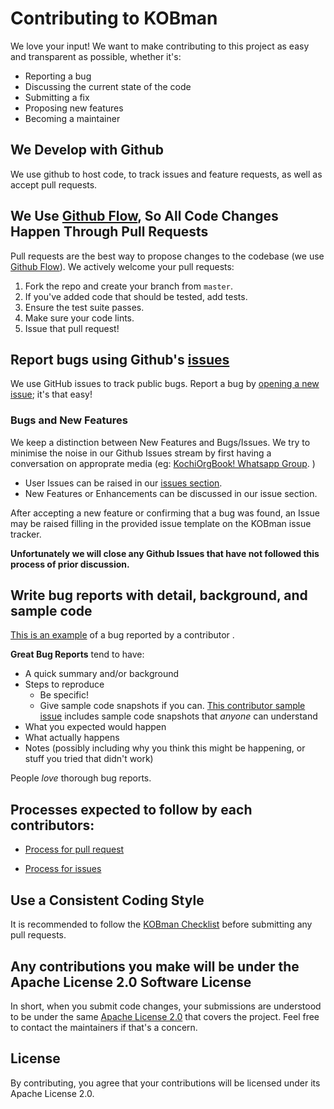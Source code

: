# Contributing to KOBman
We love your input! We want to make contributing to this project as easy and transparent as possible, whether it's:

- Reporting a bug
- Discussing the current state of the code
- Submitting a fix
- Proposing new features
- Becoming a maintainer

## We Develop with Github
We use github to host code, to track issues and feature requests, as well as accept pull requests.

## We Use [Github Flow](https://guides.github.com/introduction/flow/index.html), So All Code Changes Happen Through Pull Requests
Pull requests are the best way to propose changes to the codebase (we use [Github Flow](https://guides.github.com/introduction/flow/index.html)). We actively welcome your pull requests:

1. Fork the repo and create your branch from `master`.
2. If you've added code that should be tested, add tests.
3. Ensure the test suite passes.
4. Make sure your code lints.
5. Issue that pull request!

## Report bugs using Github's [issues](https://github.com/hyperledgerkochi/KOBman/issues)
We use GitHub issues to track public bugs. Report a bug by [opening a new issue](https://github.com/hyperledgerkochi/KOBman/issues); it's that easy!


### Bugs and New Features

We keep a distinction between New Features and Bugs/Issues. We try to minimise the noise in our Github Issues stream by first having a conversation on approprate media (eg:  [KochiOrgBook! Whatsapp Group](https://chat.whatsapp.com/El6d3aAc6pYLEDEdQPVABY). ) 

- User Issues can be raised in our [issues section](https://github.com/hyperledgerkochi/KOBman/issues).
- New Features or Enhancements can be discussed in our issue section.

After accepting a new feature or confirming that a bug was found, an Issue may be raised filling in the provided issue template on the KOBman issue tracker.

**Unfortunately we will close any Github Issues that have not followed this process of prior discussion.**

## Write bug reports with detail, background, and sample code
[This is an example](https://github.com/asa1997/KOBman/issues/8) of a bug reported by a contributor .

**Great Bug Reports** tend to have:

- A quick summary and/or background
- Steps to reproduce
  - Be specific!
  - Give sample code snapshots if you can. [This contributor sample issue](https://github.com/asa1997/KOBman/issues/33) includes sample code snapshots that *anyone* can understand
- What you expected would happen
- What actually happens
- Notes (possibly including why you think this might be happening, or stuff you tried that didn't work)

People *love* thorough bug reports. 


## Processes expected to follow by each contributors:

- [Process for pull request](https://github.com/hyperledgerkochi/KOBman/blob/master/docs/user-guides/process-to-raise-a-pull-request.md)

- [Process for issues](https://github.com/hyperledgerkochi/KOBman/blob/master/docs/user-guides/process-to-raise-an-issue.md)



## Use a Consistent Coding Style
It is recommended to follow the [KOBman Checklist](https://github.com/hyperledgerkochi/KOBman/blob/master/docs/KOBman%20Script%20Review%20Checklist.md) before submitting any pull requests.


## Any contributions you make will be under the Apache License 2.0 Software License
In short, when you submit code changes, your submissions are understood to be under the same [Apache License 2.0](https://github.com/hyperledgerkochi/KOBman/blob/master/LICENSE) that covers the project. Feel free to contact the maintainers if that's a concern.

## License
By contributing, you agree that your contributions will be licensed under its Apache License 2.0.


